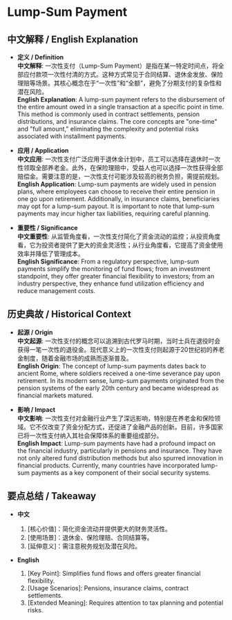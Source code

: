 # Lump-Sum Payment

## 中文解释 / English Explanation

* **定义 / Definition**  
  **中文解释**: 一次性支付（Lump-Sum Payment）是指在某一特定时间点，将全部应付款项一次性付清的方式。这种方式常见于合同结算、退休金发放、保险理赔等场景。其核心概念在于“一次性”和“全额”，避免了分期支付的复杂性和潜在风险。  
  **English Explanation**: A lump-sum payment refers to the disbursement of the entire amount owed in a single transaction at a specific point in time. This method is commonly used in contract settlements, pension distributions, and insurance claims. The core concepts are "one-time" and "full amount," eliminating the complexity and potential risks associated with installment payments.

* **应用 / Application**  
  **中文应用**: 一次性支付广泛应用于退休金计划中，员工可以选择在退休时一次性领取全部养老金。此外，在保险理赔中，受益人也可以选择一次性获得全部赔偿金。需要注意的是，一次性支付可能涉及较高的税务负担，需提前规划。  
  **English Application**: Lump-sum payments are widely used in pension plans, where employees can choose to receive their entire pension in one go upon retirement. Additionally, in insurance claims, beneficiaries may opt for a lump-sum payout. It is important to note that lump-sum payments may incur higher tax liabilities, requiring careful planning.

* **重要性 / Significance**  
  **中文重要性**: 从监管角度看，一次性支付简化了资金流动的监控；从投资角度看，它为投资者提供了更大的资金灵活性；从行业角度看，它提高了资金使用效率并降低了管理成本。  
  **English Significance**: From a regulatory perspective, lump-sum payments simplify the monitoring of fund flows; from an investment standpoint, they offer greater financial flexibility to investors; from an industry perspective, they enhance fund utilization efficiency and reduce management costs.

## 历史典故 / Historical Context

* **起源 / Origin**  
  **中文起源**: 一次性支付的概念可以追溯到古代罗马时期，当时士兵在退役时会获得一笔一次性的退役金。现代意义上的一次性支付则起源于20世纪初的养老金制度，随着金融市场的成熟而逐渐普及。  
  **English Origin**: The concept of lump-sum payments dates back to ancient Rome, where soldiers received a one-time severance pay upon retirement. In its modern sense, lump-sum payments originated from the pension systems of the early 20th century and became widespread as financial markets matured.

* **影响 / Impact**  
  **中文影响**: 一次性支付对金融行业产生了深远影响，特别是在养老金和保险领域。它不仅改变了资金分配方式，还促进了金融产品的创新。目前，许多国家已将一次性支付纳入其社会保障体系的重要组成部分。  
  **English Impact**: Lump-sum payments have had a profound impact on the financial industry, particularly in pensions and insurance. They have not only altered fund distribution methods but also spurred innovation in financial products. Currently, many countries have incorporated lump-sum payments as a key component of their social security systems.

## 要点总结 / Takeaway

* **中文**  
  1. [核心价值]：简化资金流动并提供更大的财务灵活性。
  2. [使用场景]：退休金、保险理赔、合同结算等。
  3. [延伸意义]：需注意税务规划及潜在风险。

* **English**  
  1. [Key Point]: Simplifies fund flows and offers greater financial flexibility.
  2. [Usage Scenarios]: Pensions, insurance claims, contract settlements.
  3. [Extended Meaning]: Requires attention to tax planning and potential risks.